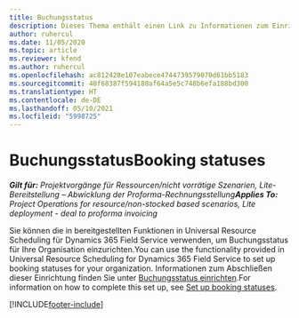 ```yaml
---
title: Buchungsstatus
description: Dieses Thema enthält einen Link zu Informationen zum Einrichten der Buchungsstatus von Project Operations.
author: ruhercul
ms.date: 11/05/2020
ms.topic: article
ms.reviewer: kfend
ms.author: ruhercul
ms.openlocfilehash: ac812428e107eabece4744739579070d61bb5183
ms.sourcegitcommit: 40f68387f594180af64a5e5c748b6efa188bd300
ms.translationtype: HT
ms.contentlocale: de-DE
ms.lasthandoff: 05/10/2021
ms.locfileid: "5998725"
---
```

# <a name="booking-statuses"></a><span data-ttu-id="c6379-103">Buchungsstatus</span><span class="sxs-lookup"><span data-stu-id="c6379-103">Booking statuses</span></span>

<span data-ttu-id="c6379-104">_**Gilt für:** Projektvorgänge für Ressourcen/nicht vorrätige Szenarien, Lite-Bereitstellung – Abwicklung der Proforma-Rechnungsstellung_</span><span class="sxs-lookup"><span data-stu-id="c6379-104">_**Applies To:** Project Operations for resource/non-stocked based scenarios, Lite deployment - deal to proforma invoicing_</span></span>

<span data-ttu-id="c6379-105">Sie können die in bereitgestellten Funktionen in Universal Resource Scheduling für Dynamics 365 Field Service verwenden, um Buchungsstatus für Ihre Organisation einzurichten.</span><span class="sxs-lookup"><span data-stu-id="c6379-105">You can use the functionality provided in Universal Resource Scheduling for Dynamics 365 Field Service to set up booking statuses for your organization.</span></span> <span data-ttu-id="c6379-106">Informationen zum Abschließen dieser Einrichtung finden Sie unter [Buchungsstatus einrichten](/dynamics365/field-service/set-up-booking-statuses).</span><span class="sxs-lookup"><span data-stu-id="c6379-106">For information on how to complete this set up, see [Set up booking statuses](/dynamics365/field-service/set-up-booking-statuses).</span></span>


[!INCLUDE[footer-include](../includes/footer-banner.md)]
